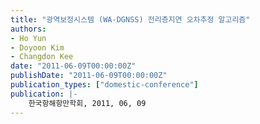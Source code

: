 ```yaml
---
title: "광역보정시스템 (WA-DGNSS) 전리층지연 오차추정 알고리즘"
authors:
- Ho Yun
- Doyoon Kim
- Changdon Kee
date: "2011-06-09T00:00:00Z"
publishDate: "2011-06-09T00:00:00Z"
publication_types: ["domestic-conference"]
publication: |-
    한국항해항만학회, 2011, 06, 09
---
```

